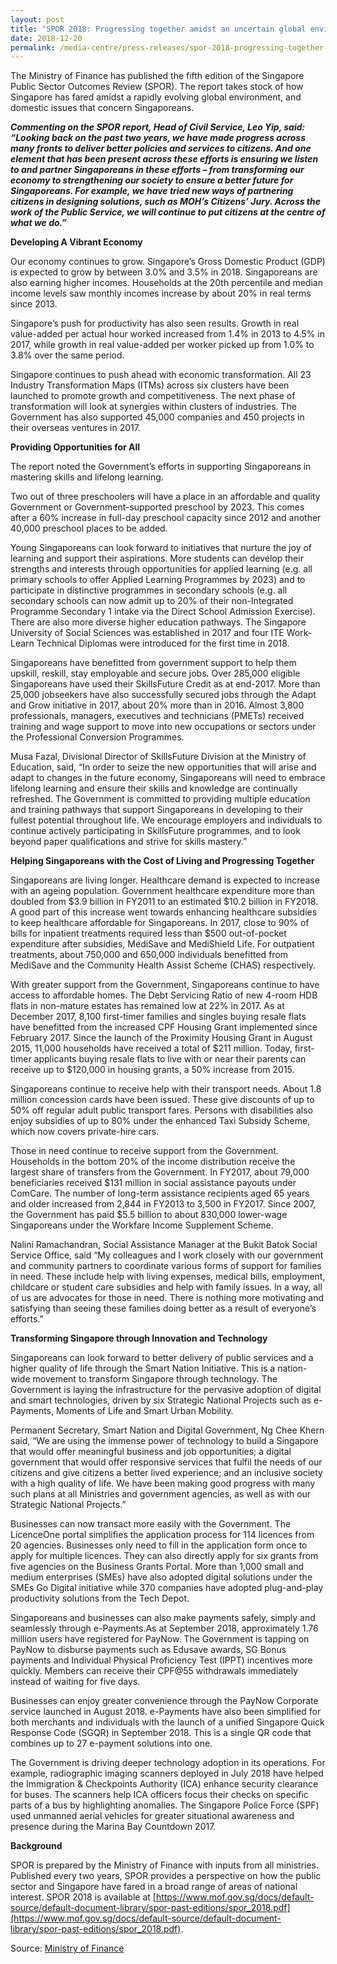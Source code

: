 ```yaml
---
layout: post
title: "SPOR 2018: Progressing together amidst an uncertain global environment"
date: 2018-12-20
permalink: /media-centre/press-releases/spor-2018-progressing-together-amidst-an-uncertain-global-environment/
---
```

The Ministry of Finance has published the fifth edition of the Singapore Public Sector Outcomes Review (SPOR). The report takes stock of how Singapore has fared amidst a rapidly evolving global environment, and domestic issues that concern Singaporeans.

_**Commenting on the SPOR report, Head of Civil Service, Leo Yip, said: “Looking back on the past two years, we have made progress across many fronts to deliver better policies and services to citizens. And one element that has been present across these efforts is ensuring we listen to and partner Singaporeans in these efforts – from transforming our economy to strengthening our society to ensure a better future for Singaporeans. For example, we have tried new ways of partnering citizens in designing solutions, such as MOH’s Citizens’ Jury. Across the work of the Public Service, we will continue to put citizens at the centre of what we do.”**_

**Developing A Vibrant Economy**

Our economy continues to grow. Singapore’s Gross Domestic Product (GDP) is expected to grow by between 3.0% and 3.5% in 2018. Singaporeans are also earning higher incomes. Households at the 20th percentile and median income levels saw monthly incomes increase by about 20% in real terms since 2013.

Singapore’s push for productivity has also seen results. Growth in real value-added per actual hour worked increased from 1.4% in 2013 to 4.5% in 2017, while growth in real value-added per worker picked up from 1.0% to 3.8% over the same period.

Singapore continues to push ahead with economic transformation. All 23 Industry Transformation Maps (ITMs) across six clusters have been launched to promote growth and competitiveness. The next phase of transformation will look at synergies within clusters of industries. The Government has also supported 45,000 companies and 450 projects in their overseas ventures in 2017.

**Providing Opportunities for All**

The report noted the Government’s efforts in supporting Singaporeans in mastering skills and lifelong learning.

Two out of three preschoolers will have a place in an affordable and quality Government or Government-supported preschool by 2023. This comes after a 60% increase in full-day preschool capacity since 2012 and another 40,000 preschool places to be added.

Young Singaporeans can look forward to initiatives that nurture the joy of learning and support their aspirations. More students can develop their strengths and interests through opportunities for applied learning (e.g. all primary schools to offer Applied Learning Programmes by 2023) and to participate in distinctive programmes in secondary schools (e.g. all secondary schools can now admit up to 20% of their non-Integrated Programme Secondary 1 intake via the Direct School Admission Exercise). There are also more diverse higher education pathways. The Singapore University of Social Sciences was established in 2017 and four ITE Work-Learn Technical Diplomas were introduced for the first time in 2018.

Singaporeans have benefitted from government support to help them upskill, reskill, stay employable and secure jobs. Over 285,000 eligible Singaporeans have used their SkillsFuture Credit as at end-2017. More than 25,000 jobseekers have also successfully secured jobs through the Adapt and Grow initiative in 2017, about 20% more than in 2016. Almost 3,800 professionals, managers, executives and technicians (PMETs) received training and wage support to move into new occupations or sectors under the Professional Conversion Programmes.

Musa Fazal, Divisional Director of SkillsFuture Division at the Ministry of Education, said, “In order to seize the new opportunities that will arise and adapt to changes in the future economy, Singaporeans will need to embrace lifelong learning and ensure their skills and knowledge are continually refreshed. The Government is committed to providing multiple education and training pathways that support Singaporeans in developing to their fullest potential throughout life. We encourage employers and individuals to continue actively participating in SkillsFuture programmes, and to look beyond paper qualifications and strive for skills mastery.”

**Helping Singaporeans with the Cost of Living and Progressing Together**

Singaporeans are living longer. Healthcare demand is expected to increase with an ageing population. Government healthcare expenditure more than doubled from $3.9 billion in FY2011 to an estimated $10.2 billion in FY2018. A good part of this increase went towards enhancing healthcare subsidies to keep healthcare affordable for Singaporeans. In 2017, close to 90% of bills for inpatient treatments required less than $500 out-of-pocket expenditure after subsidies, MediSave and MediShield Life. For outpatient treatments, about 750,000 and 650,000 individuals benefitted from MediSave and the Community Health Assist Scheme (CHAS) respectively.

With greater support from the Government, Singaporeans continue to have access to affordable homes. The Debt Servicing Ratio of new 4-room HDB flats in non-mature estates has remained low at 22% in 2017. As at December 2017, 8,100 first-timer families and singles buying resale flats have benefitted from the increased CPF Housing Grant implemented since February 2017. Since the launch of the Proximity Housing Grant in August 2015, 11,000 households have received a total of $211 million. Today, first-timer applicants buying resale flats to live with or near their parents can receive up to $120,000 in housing grants, a 50% increase from 2015.

Singaporeans continue to receive help with their transport needs. About 1.8 million concession cards have been issued. These give discounts of up to 50% off regular adult public transport fares. Persons with disabilities also enjoy subsidies of up to 80% under the enhanced Taxi Subsidy Scheme, which now covers private-hire cars.

Those in need continue to receive support from the Government. Households in the bottom 20% of the income distribution receive the largest share of transfers from the Government. In FY2017, about 79,000 beneficiaries received $131 million in social assistance payouts under ComCare. The number of long-term assistance recipients aged 65 years and older increased from 2,844 in FY2013 to 3,500 in FY2017. Since 2007, the Government has paid $5.5 billion to about 830,000 lower-wage Singaporeans under the Workfare Income Supplement Scheme.

Nalini Ramachandran, Social Assistance Manager at the Bukit Batok Social Service Office, said “My colleagues and I work closely with our government and community partners to coordinate various forms of support for families in need. These include help with living expenses, medical bills, employment, childcare or student care subsidies and help with family issues. In a way, all of us are advocates for those in need. There is nothing more motivating and satisfying than seeing these families doing better as a result of everyone’s efforts.”

**Transforming Singapore through Innovation and Technology**

Singaporeans can look forward to better delivery of public services and a higher quality of life through the Smart Nation Initiative. This is a nation-wide movement to transform Singapore through technology. The Government is laying the infrastructure for the pervasive adoption of digital and smart technologies, driven by six Strategic National Projects such as e-Payments, Moments of Life and Smart Urban Mobility.

Permanent Secretary, Smart Nation and Digital Government, Ng Chee Khern said, “We are using the immense power of technology to build a Singapore that would offer meaningful business and job opportunities; a digital government that would offer responsive services that fulfil the needs of our citizens and give citizens a better lived experience; and an inclusive society with a high quality of life. We have been making good progress with many such plans at all Ministries and government agencies, as well as with our Strategic National Projects.”

Businesses can now transact more easily with the Government. The LicenceOne portal simplifies the application process for 114 licences from 20 agencies. Businesses only need to fill in the application form once to apply for multiple licences. They can also directly apply for six grants from five agencies on the Business Grants Portal. More than 1,000 small and medium enterprises (SMEs) have also adopted digital solutions under the SMEs Go Digital initiative while 370 companies have adopted plug-and-play productivity solutions from the Tech Depot.

Singaporeans and businesses can also make payments safely, simply and seamlessly through e-Payments.As at September 2018, approximately 1.76 million users have registered for PayNow. The Government is tapping on PayNow to disburse payments such as Edusave awards, SG Bonus payments and Individual Physical Proficiency Test (IPPT) incentives more quickly. Members can receive their CPF@55 withdrawals immediately instead of waiting for five days.

Businesses can enjoy greater convenience through the PayNow Corporate service launched in August 2018. e-Payments have also been simplified for both merchants and individuals with the launch of a unified Singapore Quick Response Code (SGQR) in September 2018. This is a single QR code that combines up to 27 e-payment solutions into one.

The Government is driving deeper technology adoption in its operations. For example, radiographic imaging scanners deployed in July 2018 have helped the Immigration & Checkpoints Authority (ICA) enhance security clearance for buses. The scanners help ICA officers focus their checks on specific parts of a bus by highlighting anomalies. The Singapore Police Force (SPF) used unmanned aerial vehicles for greater situational awareness and presence during the Marina Bay Countdown 2017.

**Background**

SPOR is prepared by the Ministry of Finance with inputs from all ministries. Published every two years, SPOR provides a perspective on how the public sector and Singapore have fared in a broad range of areas of national interest. SPOR 2018 is available at [https://www.mof.gov.sg/docs/default-source/default-document-library/spor-past-editions/spor_2018.pdf](https://www.mof.gov.sg/docs/default-source/default-document-library/spor-past-editions/spor_2018.pdf).

Source: [Ministry of Finance](https://www.mof.gov.sg/news-publications/press-releases/spor-2018-progressing-together-amidst-an-uncertain-global-environment)
